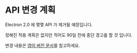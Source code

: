 # API 변경 계획

Electron 2.0 에 몇몇 API 가 제거될 예정입니다.

정해진 적용 계획은 없지만 적어도 90일 전에 중단 경고를 할 것 입니다.

변경 내용은 [영어 버전 문서](/docs/tutorial/planned-breaking-changes.md)를 참고하세요.
